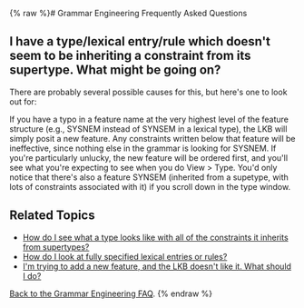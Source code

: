 {% raw %}# Grammar Engineering Frequently Asked Questions

## I have a type/lexical entry/rule which doesn't seem to be inheriting a constraint from its supertype. What might be going on?

There are probably several possible causes for this, but here's one to
look out for:

If you have a typo in a feature name at the very highest level of the
feature structure (e.g., SYSNEM instead of SYNSEM in a lexical type),
the LKB will simply posit a new feature. Any constraints written below
that feature will be ineffective, since nothing else in the grammar is
looking for SYSNEM. If you're particularly unlucky, the new feature will
be ordered first, and you'll see what you're expecting to see when you
do View &gt; Type. You'd only notice that there's also a feature SYNSEM
(inherited from a supetype, with lots of constraints associated with it)
if you scroll down in the type window.

## Related Topics

- [How do I see what a type looks like with all of the constraints it
inherits from supertypes?](https://blog.inductorsoftware.com/docsproto/matrix/GeFaqExpandedType)
- [How do I look at fully specified lexical entries or
rules?](https://blog.inductorsoftware.com/docsproto/matrix/GeFaqViewEntry)
- [I'm trying to add a new feature, and the LKB doesn't like it. What
should I do?](https://blog.inductorsoftware.com/docsproto/matrix/GeFaqNewFeature)

[Back to the Grammar Engineering FAQ](/GrammarEngineeringFaq).
<update date omitted for speed>{% endraw %}